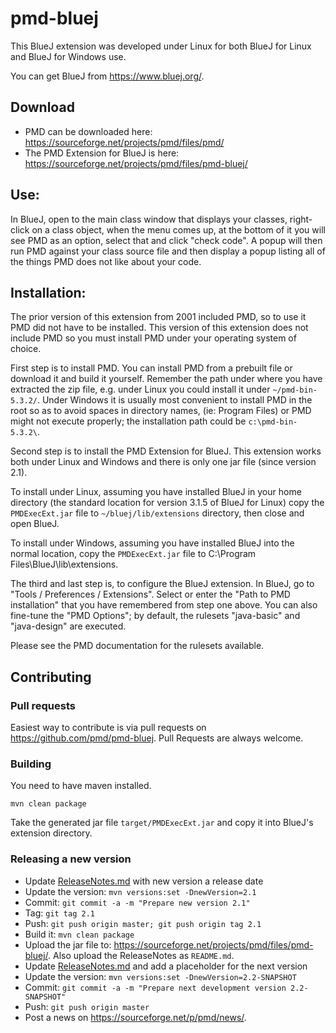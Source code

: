 # pmd-bluej

This BlueJ extension was developed under Linux for both BlueJ for Linux and
BlueJ for Windows use.

You can get BlueJ from <https://www.bluej.org/>.

## Download

*   PMD can be downloaded here: <https://sourceforge.net/projects/pmd/files/pmd/>
*   The PMD Extension for BlueJ is here: <https://sourceforge.net/projects/pmd/files/pmd-bluej/>

## Use:

In BlueJ, open to the main class window that displays your classes, right-click
on a class object, when the menu comes up, at the bottom of it you will see
PMD as an option, select that and click "check code". A popup will then run
PMD against your class source file and then display a popup listing all of
the things PMD does not like about your code.

## Installation:

The prior version of this extension from 2001 included PMD, so to use it PMD
did not have to be installed.  This version of this extension does not include PMD
so you must install PMD under your operating system of choice.

First step is to install PMD.
You can install PMD from a prebuilt file or download it and build it yourself.
Remember the path under where you have extracted
the zip file, e.g. under Linux you could install it under `~/pmd-bin-5.3.2/`.
Under Windows it is usually most convenient to install PMD in the root so as to
avoid spaces in directory names, (ie: Program Files) or PMD might not execute
properly; the installation path could be `c:\pmd-bin-5.3.2\`.

Second step is to install the PMD Extension for BlueJ.
This extension works both under Linux and Windows and there is only one jar file (since version 2.1).

To install under Linux, assuming you have installed BlueJ in your home directory
(the standard location for version 3.1.5 of BlueJ for Linux) copy the
`PMDExecExt.jar` file to `~/bluej/lib/extensions` directory, then close and open
BlueJ.

To install under Windows, assuming you have installed BlueJ into the normal location,
copy the `PMDExecExt.jar` file to C:\Program Files\BlueJ\lib\extensions.

The third and last step is, to configure the BlueJ extension. In BlueJ, go to
"Tools / Preferences / Extensions". Select or enter the "Path to PMD installation"
that you have remembered from step one above. You can also fine-tune the
"PMD Options"; by default, the rulesets "java-basic" and "java-design" are
executed.

Please see the PMD documentation for the rulesets available.

## Contributing

### Pull requests

Easiest way to contribute is via pull requests on <https://github.com/pmd/pmd-bluej>. Pull Requests are always
welcome.

### Building

You need to have maven installed.

    mvn clean package

Take the generated jar file `target/PMDExecExt.jar` and copy it into
BlueJ's extension directory.

### Releasing a new version

*   Update [ReleaseNotes.md](https://github.com/pmd/pmd-bluej/blob/master/ReleaseNotes.md)
    with new version a release date
*   Update the version: `mvn versions:set -DnewVersion=2.1`
*   Commit: `git commit -a -m "Prepare new version 2.1"`
*   Tag: `git tag 2.1`
*   Push: `git push origin master; git push origin tag 2.1`
*   Build it: `mvn clean package`
*   Upload the jar file to: <https://sourceforge.net/projects/pmd/files/pmd-bluej/>. Also upload
    the ReleaseNotes as `README.md`.
*   Update [ReleaseNotes.md](https://github.com/pmd/pmd-bluej/blob/master/ReleaseNotes.md)
    and add a placeholder for the next version
*   Update the version: `mvn versions:set -DnewVersion=2.2-SNAPSHOT`
*   Commit: `git commit -a -m "Prepare next development version 2.2-SNAPSHOT"`
*   Push: `git push origin master`
*   Post a news on <https://sourceforge.net/p/pmd/news/>.
